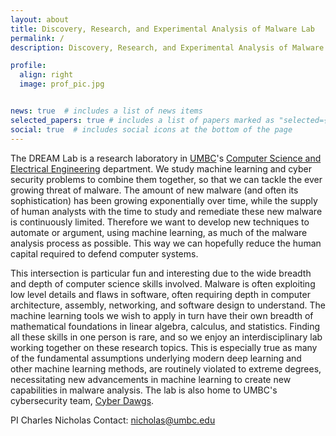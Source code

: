 ```yaml
---
layout: about
title: Discovery, Research, and Experimental Analysis of Malware Lab
permalink: /
description: Discovery, Research, and Experimental Analysis of Malware

profile:
  align: right
  image: prof_pic.jpg


news: true  # includes a list of news items
selected_papers: true # includes a list of papers marked as "selected={true}"
social: true  # includes social icons at the bottom of the page
---
```


The DREAM Lab is a research laboratory in [UMBC](www.umbc.edu)'s [Computer Science and Electrical Engineering](www.csee.umbc.edu/) department. We study machine learning and cyber security problems to combine them together, so that we can tackle the ever growing threat of malware. The amount of new malware (and often its sophistication) has been growing exponentially over time, while the supply of human analysts with the time to study and remediate these new malware is continuously limited. Therefore we want to develop new techniques to automate or argument, using machine learning, as much of the malware analysis process as possible. This way we can hopefully reduce the human capital required to defend computer systems. 

This intersection is particular fun and interesting due to the wide breadth and depth of computer science skills involved. Malware is often exploiting low level details and flaws in software, often requiring depth in computer architecture, assembly, networking, and software design to understand. The machine learning tools we wish to apply in turn have their own breadth of mathematical foundations in linear algebra, calculus, and statistics. Finding all these skills in one person is rare, and so we enjoy an interdisciplinary lab working together on these research topics. This is especially true as many of the fundamental assumptions underlying modern deep learning and other machine learning methods, are routinely violated to extreme degrees, necessitating new advancements in machine learning to create new capabilities in malware analysis. The lab is also home to UMBC's cybersecurity team, [Cyber Dawgs](https://umbccd.umbc.edu).


PI Charles Nicholas Contact: <a href="mailto:nicholas@umbc.edu">nicholas@umbc.edu</a>


